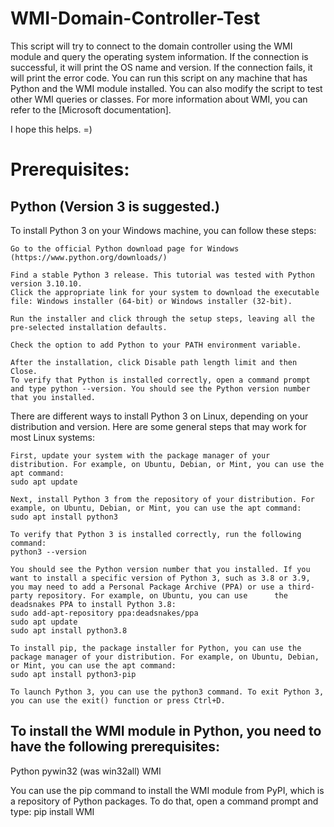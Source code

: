 # WMI-Domain-Controller-Test
This script will try to connect to the domain controller using the WMI module and query the operating system information. 
If the connection is successful, it will print the OS name and version. If the connection fails, it will print the error code. 
You can run this script on any machine that has Python and the WMI module installed. You can also modify the script to test
other WMI queries or classes. For more information about WMI, you can refer to the [Microsoft documentation]. 

I hope this helps. =)

Prerequisites:
==============

Python (Version 3 is suggested.)
--------------------------------

To install Python 3 on your Windows machine, you can follow these steps:

    Go to the official Python download page for Windows (https://www.python.org/downloads/)

    Find a stable Python 3 release. This tutorial was tested with Python version 3.10.10.
    Click the appropriate link for your system to download the executable file: Windows installer (64-bit) or Windows installer (32-bit).

    Run the installer and click through the setup steps, leaving all the pre-selected installation defaults.

    Check the option to add Python to your PATH environment variable.

    After the installation, click Disable path length limit and then Close.
    To verify that Python is installed correctly, open a command prompt and type python --version. You should see the Python version number that you installed.

There are different ways to install Python 3 on Linux, depending on your distribution and version. Here are some general steps that may work for most Linux systems:

    First, update your system with the package manager of your distribution. For example, on Ubuntu, Debian, or Mint, you can use the apt command:
    sudo apt update

    Next, install Python 3 from the repository of your distribution. For example, on Ubuntu, Debian, or Mint, you can use the apt command:
    sudo apt install python3

    To verify that Python 3 is installed correctly, run the following command:
    python3 --version

    You should see the Python version number that you installed. If you want to install a specific version of Python 3, such as 3.8 or 3.9, you may need to add a Personal Package Archive (PPA) or use a third-party repository. For example, on Ubuntu, you can use      the deadsnakes PPA to install Python 3.8:
    sudo add-apt-repository ppa:deadsnakes/ppa
    sudo apt update
    sudo apt install python3.8

    To install pip, the package installer for Python, you can use the package manager of your distribution. For example, on Ubuntu, Debian, or Mint, you can use the apt command:
    sudo apt install python3-pip

    To launch Python 3, you can use the python3 command. To exit Python 3, you can use the exit() function or press Ctrl+D.

To install the WMI module in Python, you need to have the following prerequisites:
----------------------------------------------------------------------------------
Python
pywin32 (was win32all)
WMI

You can use the pip command to install the WMI module from PyPI, which is a repository of Python packages. To do that, open a command prompt and type:
pip install WMI

